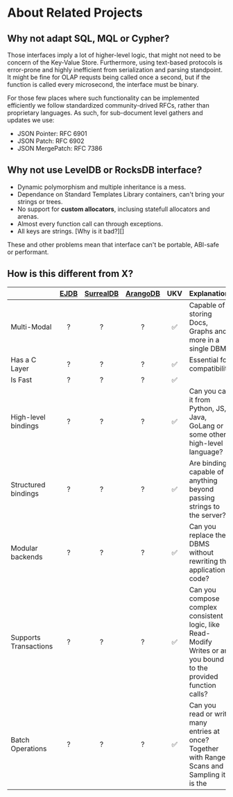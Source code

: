 # About Related Projects

## Why not adapt SQL, MQL or Cypher?

Those interfaces imply a lot of higher-level logic, that might not need to
be concern of the Key-Value Store. Furthermore, using text-based protocols
is error-prone and highly inefficient from serialization and parsing standpoint.
It might be fine for OLAP requsts being called once a second, but if the function
is called every microsecond, the interface must be binary.

For those few places where such functionality can be implemented efficiently we follow
standardized community-drived RFCs, rather than proprietary languages.
As such, for sub-document level gathers and updates we use:

* JSON Pointer: RFC 6901
* JSON Patch: RFC 6902
* JSON MergePatch: RFC 7386

## Why not use LevelDB or RocksDB interface?

* Dynamic polymorphism and multiple inheritance is a mess.
* Dependance on Standard Templates Library containers, can't bring your strings or trees.
* No support for **custom allocators**, inclusing statefull allocators and arenas.
* Almost every function call can through exceptions.
* All keys are strings. [Why is it bad?][]

These and other problems mean that interface can't be portable, ABI-safe or performant.

## How is this different from X?

|                       | [EJDB][ejdb] | [SurrealDB][surreal] | [ArangoDB][arango] |  UKV  | Explanation                                                                                                         |
| :-------------------- | :----------: | :------------------: | :----------------: | :---: | :-----------------------------------------------------------------------------------------------------------------  |
| Multi-Modal           |      ?       |          ?           |         ?          |   ✅   | Capable of storing Docs, Graphs and more in a single DBMS                                                          |
| Has a C Layer         |      ?       |          ?           |         ?          |   ✅   | Essential for compatibility                                                                                        |
| Is Fast               |      ?       |          ?           |         ?          |   ✅   |                                                                                                                    |
| High-level bindings   |      ?       |          ?           |         ?          |   ✅   | Can you call it from Python, JS, Java, GoLang or some other high-level language?                                   |
| Structured bindings   |      ?       |          ?           |         ?          |   ✅   | Are bindings capable of anything beyond passing strings to the server?                                             |
| Modular backends      |      ?       |          ?           |         ?          |   ✅   | Can you replace the DBMS without rewriting the application code?                                                   |
| Supports Transactions |      ?       |          ?           |         ?          |   ✅   | Can you compose complex consistent logic, like Read-Modify Writes or are you bound to the provided function calls? |
| Batch Operations      |      ?       |          ?           |         ?          |   ✅   | Can you read or write many entries at once? Together with Range-Scans and Sampling it is the                       |

[ejdb]: https://github.com/Softmotions/ejdb
[surreal]: https://github.com/surrealdb/surrealdb
[arango]: https://github.com/arango/arangodb

